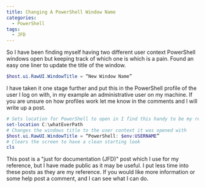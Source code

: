```yaml
---
title: Changing A PowerShell Window Name
categories:
  - PowerShell
tags:
  - JFD
---
```


So I have been finding myself having two different user context PowerShell windows open but keeping track of which one is which is a pain. Found an easy one liner to update the title of the window.

```powershell
$host.ui.RawUI.WindowTitle = “New Window Name”
```

I have taken it one stage further and put this in the PowerShell profile of the user I log on with, in my example an administrative user on my machine.  If you are unsure on how profiles work let me know in the comments and I will write up a post.

```powershell
# Sets location for PowerShell to open in I find this handy to be my repo location
set-location C:\whatEverPath
# Changes the windows title to the user context it was opened with  
$host.ui.RawUI.WindowTitle = “PowerShell: $env:USERNAME”
# Clears the screen to have a clean starting look
cls
```

This post is a "just for documentation (JFD)" post which I use for my reference, but I have made public as it may be useful. I put less time into these posts as they are my reference. If you would like more information or some help post a comment, and I can see what I can do.
